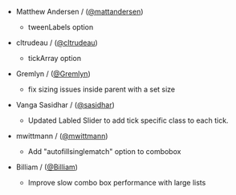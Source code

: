 * Matthew Andersen / ([@mattandersen](https://github.com/mattandersen))
  * tweenLabels option

* cltrudeau / ([@cltrudeau](https://github.com/cltrudeau))
  * tickArray option

* Gremlyn / ([@Gremlyn](https://github.com/Gremlyn))
  * fix sizing issues inside parent with a set size

* Vanga Sasidhar / ([@sasidhar](https://github.com/sasidhar))
  * Updated Labled Slider to add tick specific class to each tick.
  
* mwittmann / ([@mwittmann](https://github.com/mwittmann))
  * Add "autofillsinglematch" option to combobox
 
* Billiam / ([@Billiam](https://github.com/Billiam))
  * Improve slow combo box performance with large lists
  
